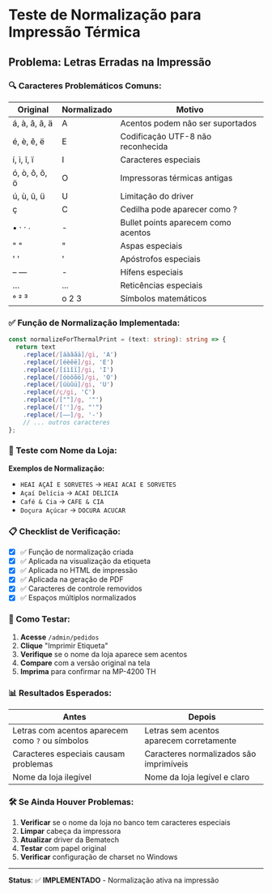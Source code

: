 # Teste de Normalização para Impressão Térmica

## Problema: Letras Erradas na Impressão

### 🔍 Caracteres Problemáticos Comuns:

| Original | Normalizado | Motivo |
|----------|-------------|--------|
| á, à, â, ã, ä | A | Acentos podem não ser suportados |
| é, è, ê, ë | E | Codificação UTF-8 não reconhecida |
| í, ì, î, ï | I | Caracteres especiais |
| ó, ò, ô, õ, ö | O | Impressoras térmicas antigas |
| ú, ù, û, ü | U | Limitação do driver |
| ç | C | Cedilha pode aparecer como ? |
| • · ‧ ∙ | - | Bullet points aparecem como acentos |
| " " | " | Aspas especiais |
| ' ' | ' | Apóstrofos especiais |
| – — | - | Hífens especiais |
| … | ... | Reticências especiais |
| ° ² ³ | o 2 3 | Símbolos matemáticos |

### ✅ Função de Normalização Implementada:

```typescript
const normalizeForThermalPrint = (text: string): string => {
  return text
    .replace(/[áàâãä]/gi, 'A')
    .replace(/[éèêë]/gi, 'E') 
    .replace(/[íìîï]/gi, 'I')
    .replace(/[óòôõö]/gi, 'O')
    .replace(/[úùûü]/gi, 'U')
    .replace(/ç/gi, 'C')
    .replace(/[""]/g, '"')
    .replace(/['']/g, "'")
    .replace(/[–—]/g, '-')
    // ... outros caracteres
};
```

### 🧪 Teste com Nome da Loja:

**Exemplos de Normalização:**
- `HEAI AÇAÍ E SORVETES` → `HEAI ACAI E SORVETES`
- `Açaí Delícia` → `ACAI DELICIA`
- `Café & Cia` → `CAFE & CIA`
- `Doçura Açúcar` → `DOCURA ACUCAR`

### 📋 Checklist de Verificação:

- [x] ✅ Função de normalização criada
- [x] ✅ Aplicada na visualização da etiqueta
- [x] ✅ Aplicada no HTML de impressão
- [x] ✅ Aplicada na geração de PDF
- [x] ✅ Caracteres de controle removidos
- [x] ✅ Espaços múltiplos normalizados

### 🔧 Como Testar:

1. **Acesse** `/admin/pedidos`
2. **Clique** "Imprimir Etiqueta"
3. **Verifique** se o nome da loja aparece sem acentos
4. **Compare** com a versão original na tela
5. **Imprima** para confirmar na MP-4200 TH

### 📊 Resultados Esperados:

| Antes | Depois |
|-------|--------|
| Letras com acentos aparecem como `?` ou símbolos | Letras sem acentos aparecem corretamente |
| Caracteres especiais causam problemas | Caracteres normalizados são imprimíveis |
| Nome da loja ilegível | Nome da loja legível e claro |

### 🛠️ Se Ainda Houver Problemas:

1. **Verificar** se o nome da loja no banco tem caracteres especiais
2. **Limpar** cabeça da impressora
3. **Atualizar** driver da Bematech
4. **Testar** com papel original
5. **Verificar** configuração de charset no Windows

---

**Status**: ✅ **IMPLEMENTADO** - Normalização ativa na impressão 